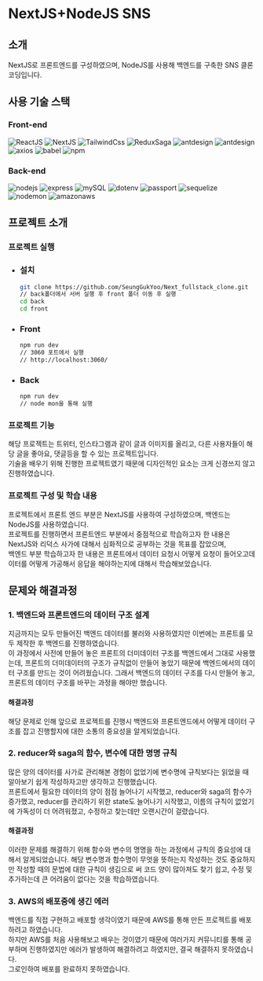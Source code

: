 # NextJS+NodeJS SNS

## 소개

NextJS로 프론트엔드를 구성하였으며, NodeJS를 사용해 백엔드를 구축한 SNS 클론 코딩입니다. <br/>

## 사용 기술 스택

### Front-end

![ReactJS](https://img.shields.io/badge/React-444444?style=for-the-badge&logo=react)
![NextJS](https://img.shields.io/badge/Next-444444?style=for-the-badge&logo=Next.js)
![TailwindCss](https://img.shields.io/badge/tailwindcss-06B6D4?style=for-the-badge&logo=tailwindcss&logoColor=ffffff)
![ReduxSaga](https://img.shields.io/badge/ReduxSaga-999999?style=for-the-badge&logo=ReduxSaga&logoColor=ffffff)
![antdesign](https://img.shields.io/badge/antdesign-0170FE?style=for-the-badge&logo=antdesign&logoColor=ffffff)
![antdesign](https://img.shields.io/badge/eslint-4B32C3?style=for-the-badge&logo=eslint&logoColor=ffffff)
![axios](https://img.shields.io/badge/axios-5A29E4?style=for-the-badge&logo=axios&logoColor=ffffff)
![babel](https://img.shields.io/badge/babel-F9DC3E?style=for-the-badge&logo=babel&logoColor=ffffff)
![npm](https://img.shields.io/badge/npm-CB3837?style=for-the-badge&logo=npm&logoColor=ffffff)

### Back-end

![nodejs](https://img.shields.io/badge/nodeJS-339933?style=for-the-badge&logo=node.js&logoColor=fff)
![express](https://img.shields.io/badge/express-000?style=for-the-badge&logo=express&logoColor=fff)
![mySQL](https://img.shields.io/badge/mySQL-4479A1?style=for-the-badge&logo=mySQL&logoColor=fff)
![dotenv](https://img.shields.io/badge/dotenv-ECD53F?style=for-the-badge&logo=dotenv&logoColor=fff)
![passport](https://img.shields.io/badge/passport-34E27A?style=for-the-badge&logo=passport&logoColor=fff)
![sequelize](https://img.shields.io/badge/sequelize-52B0E7?style=for-the-badge&logo=sequelize&logoColor=fff)
![nodemon](https://img.shields.io/badge/nodemon-76D04B?style=for-the-badge&logo=nodemon&logoColor=fff)
![amazonaws](https://img.shields.io/badge/amazonaws-FF9900?style=for-the-badge&logo=amazonaws&logoColor=fff)

## 프로젝트 소개

### 프로젝트 실행

- ### 설치

  ```zsh
  git clone https://github.com/SeungGukYoo/Next_fullstack_clone.git
  // back폴더에서 서버 실행 후 front 폴더 이동 후 실행
  cd back
  cd front
  ```

- ### Front

  ```zsh
  npm run dev
  // 3060 포트에서 실행
  // http://localhost:3060/
  ```

- ### Back

  ```zsh
  npm run dev
  // node mon을 통해 실행
  ```

### 프로젝트 기능

해당 프로젝트는 트위터, 인스타그램과 같이 글과 이미지를 올리고, 다른 사용자들이 해당 글을 좋아요, 댓글등을 할 수 있는 프로젝트입니다.<br>
기술을 배우기 위해 진행한 프로젝트였기 때문에 디자인적인 요소는 크게 신경쓰지 않고 진행하였습니다.

### 프로젝트 구성 및 학습 내용

프로젝트에서 프론트 엔드 부분은 NextJS를 사용하여 구성하였으며, 백엔드는 NodeJS를 사용하였습니다. <br>
프로젝트를 진행하면서 프론트엔드 부분에서 중점적으로 학습하고자 한 내용은 NextJS와 리덕스 사가에 대해서 심화적으로 공부하는 것을 목표를 잡았으며,<br>
백엔드 부분 학습하고자 한 내용은 프론트에서 데이터 요청시 어떻게 요청이 들어오고데이터를 어떻게 가공해서 응답을 해야하는지에 대해서 학습해보았습니다.

## 문제와 해결과정

### 1. 백엔드와 프론트엔드의 데이터 구조 설계

지금까지는 모두 만들어진 백엔드 데이터를 불러와 사용하였지만 이번에는 프론트를 모두 제작한 후 백엔드를 진행하였습니다. <br>
이 과정에서 사전에 만들어 놓은 프론트의 더미데이터 구조를 백엔드에서 그대로 사용했는데, 프론트의 더미데이터의 구조가 규칙없이 만들어 놓았기 때문에 백엔드에서의 데이터 구조를 만드는 것이 어려웠습니다. 그래서 백엔드의 데이터 구조를 다시 만들어 놓고, 프론트의 데이터 구조를 바꾸는 과정을 해야만 했습니다.

#### <b>해결과정</b>

해당 문제로 인해 앞으로 프로젝트를 진행시 백엔드와 프론트엔드에서 어떻게 데이터 구조를 잡고 진행할지에 대한 소통의 중요성을 알게되었습니다.

### 2. reducer와 saga의 함수, 변수에 대한 명명 규칙

많은 양의 데이터를 사가로 관리해본 경험이 없었기에 변수명에 규칙보다는 읽었을 때 알아보기 쉽게 작성하자고만 생각하고 진행했습니다. <br>
프론트에서 필요한 데이터의 양이 점점 늘어나기 시작했고, reducer와 saga의 함수가 증가했고, reducer를 관리하기 위한 state도 늘어나기 시작했고, 이름의 규칙이 없었기에 가독성이 더 어려워졌고, 수정하고 찾는데만 오랜시간이 걸렸습니다.<br>

#### <b>해결과정</b>

이러한 문제를 해결하기 위해 함수와 변수의 명명을 하는 과정에서 규칙의 중요성에 대해서 알게되었습니다. 해당 변수명과 함수명이 무엇을 뜻하는지 작성하는 것도 중요하지만 작성할 때의 문법에 대한 규칙이 생김으로 써 코드 양이 많아져도 찾기 쉽고, 수정 및 추가하는데 큰 어려움이 없다는 것을 학습하였습니다.

### 3. AWS의 배포중에 생긴 에러

백엔드를 직접 구현하고 배포할 생각이였기 때문에 AWS를 통해 만든 프로젝트를 배포하려고 하였습니다. <br>
하지만 AWS를 처음 사용해보고 배우는 것이였기 때문에 여러가지 커뮤니티를 통해 공부하며 진행하였지만 에러가 발생하여 해결하려고 하였지만, 결국 해결하지 못하였습니다. <br>
그로인하여 배포를 완료하지 못하였습니다.

